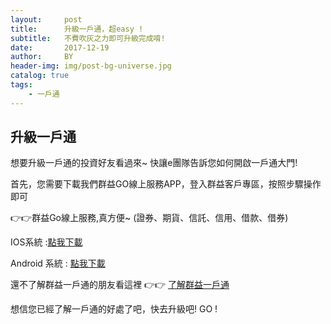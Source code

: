 ```yaml
---
layout:     post
title:      升級一戶通，超easy !
subtitle:   不費吹灰之力即可升級完成唷!
date:       2017-12-19
author:     BY
header-img: img/post-bg-universe.jpg
catalog: true
tags:
    - 一戶通
---
```



## 升級一戶通

想要升級一戶通的投資好友看過來~ 快讓e團隊告訴您如何開啟一戶通大門!

首先，您需要下載我們群益GO線上服務APP，登入群益客戶專區，按照步驟操作即可

👉👉群益Go線上服務,真方便~ (證券、期貨、信託、信用、借款、借券) 

IOS系統 :[點我下載](https://apps.apple.com/tw/app/qun-yigo-xian-shang-kai-hu/id1069752783)

Android 系統 : [點我下載](https://play.google.com/store/apps/details?id=com.capital.capitalmobiwizard)

還不了解群益一戶通的朋友看這裡 👉👉  [了解群益一戶通](https://www.capital.com.tw/event/group/20190328/default.asp)

想信您已經了解一戶通的好處了吧，快去升級吧!  GO !

